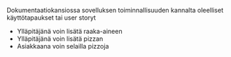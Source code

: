 Dokumentaatiokansiossa sovelluksen toiminnallisuuden kannalta oleelliset käyttötapaukset tai user storyt

- Ylläpitäjänä voin lisätä raaka-aineen
- Ylläpitäjänä voin lisätä pizzan
- Asiakkaana voin selailla pizzoja

